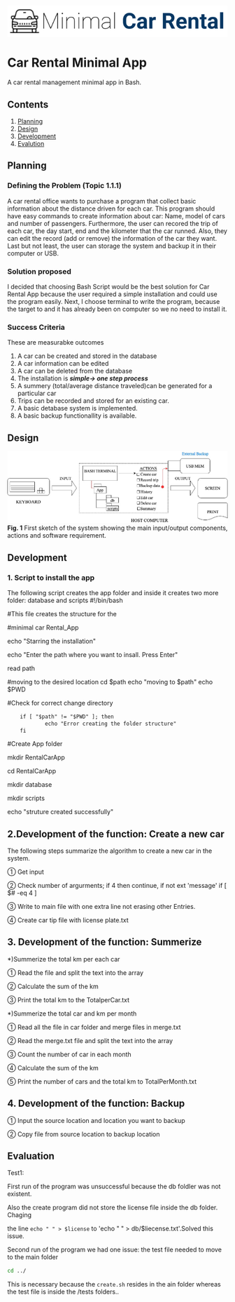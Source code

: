 ![CarRental](logo.png)

Car Rental Minimal App
===========================

A car rental management minimal app in Bash.

Contents
-----
  1. [Planning](#planning)
  1. [Design](#design)
  1. [Development](#development)
  1. [Evalution](#evaluation)

Planning
----------
### Defining the Problem (Topic 1.1.1)
 A car rental office wants to purchase a program that collect basic information about the distance driven for each car. This program should have easy commands to create information about car: Name, model of cars and number of passengers. Furthermore, the user can recored the trip of each car, the day start, end and the kilometer that the car runned.  Also, they can edit the record (add or remove) the information of the car they want. Last but not least, the user can storage the system and backup it in their computer or USB. 
 
### Solution proposed
 I decided that choosing Bash Script would be the best solution for Car Rental App because the user required a simple installation and could use the program easily. Next, I choose terminal to write the program, because the target to       and it has already been on computer so we no need to install it. 
 
### Success Criteria
 These are measurabke outcomes
 1. A car can be created and stored in the database
 1. A car information can be edited
 1. A car can be deleted from the database
 1. The installation is ***simple-> one step process***
 1. A summery (total/average distance traveled)can be generated for a particular car
 1. Trips can be recorded and stored for an existing car.
 1. A basic detabase system is implemented.
 1. A basic backup functionallity is available.
 
Design
---------
![SystemDiagram](Diagram.png)
**Fig. 1** First sketch of the system showing the main input/output components, actions and software requirement.

Development
--------
### 1. Script to install the app
The following script creates the app folder and inside it creates two more folder: database and scripts
#!/bin/bash

#This file creates the structure for the

#minimal car Rental_App

echo "Starring the installation"

echo "Enter the path where you want to insall. Press Enter"

read path

#moving to the desired location
cd $path
echo "moving to $path"
echo $PWD

#Check for correct change directory   

        if [ "$path" != "$PWD" ]; then
                echo "Error creating the folder structure"
        fi

#Create App folder

mkdir RentalCarApp

cd RentalCarApp

mkdir database

mkdir scripts

echo "struture created successfully"

## 2.Development of the function: Create a new car
The following steps summarize the algorithm to create a new car in the system. 

① Get input

② Check number of argurments; if 4 then continue, if not ext 'message'
    if [ $# -eq 4 ]

③ Write to main file with one extra line not erasing other Entries.

④ Create car tip file with license plate.txt

## 3. Development of the function: Summerize

*)Summerize the total km per each car

  ① Read the file and split the text into the array
  
  ② Calculate the sum of the km
  
  ③ Print the total km to the TotalperCar.txt

 *)Summerize the total car and km per month
 
 ① Read all the file in car folder and merge files in merge.txt
 
 ② Read the merge.txt file and split the text into the array
 
 ③ Count the number of car in each month
 
 ④ Calculate the sum of the km
 
 ⑤ Print the number of cars and the total km to TotalPerMonth.txt
 
## 4. Development of the function: Backup

① Input the source location and location you want to backup

② Copy file from source location to backup location
  
Evaluation
-----------

Test1:

First run of the program was unsuccessful because the db foldler was not existent.

Also the create program did not store the license file inside the db folder. Chaging

the line `echo " " > $license` to 'echo " " > db/$liecense.txt'.Solved this issue.


Second run of the program we had one issue: the test file needed to move to the main folder 

```.sh
cd ../
```
This is necessary because the `create.sh` resides in the ain folder whereas the test file is inside the /tests folders..

